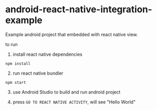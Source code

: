 # android-react-native-integration-example

Example android project that embedded with react native view. 

to run

1. install react native dependencies
```
npm install
```

2. run react native bundler
```
npm start
```

3. use Android Studio to build and run android project

4. press `GO TO REACT NATIVE ACTIVITY`, will see "Hello World"